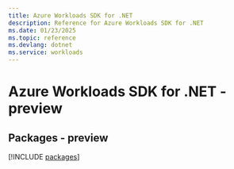 ```yaml
---
title: Azure Workloads SDK for .NET
description: Reference for Azure Workloads SDK for .NET
ms.date: 01/23/2025
ms.topic: reference
ms.devlang: dotnet
ms.service: workloads
---
```

# Azure Workloads SDK for .NET - preview
## Packages - preview
[!INCLUDE [packages](workloads-index.md)]